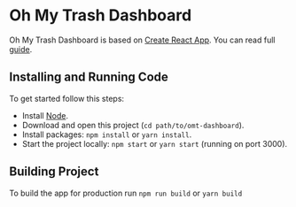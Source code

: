 # Oh My Trash Dashboard

Oh My Trash Dashboard is based on [Create React App](https://github.com/facebook/create-react-app). You can read full
[guide](https://github.com/facebook/create-react-app/blob/master/packages/react-scripts/template/README.md).

## Installing and Running Code

To get started follow this steps:

- Install [Node](https://nodejs.org/en/).
- Download and open this project (`cd path/to/omt-dashboard`).
- Install packages: `npm install` or `yarn install`.
- Start the project locally: `npm start` or `yarn start` (running on port 3000).

## Building Project

To build the app for production run `npm run build` or `yarn build`


